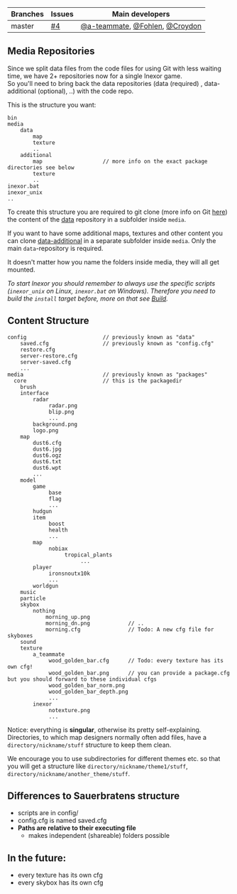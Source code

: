 Branches | Issues | Main developers
-------- | ------ | ---
master | [#4](/inexor-game/code/issues/4) | [@a-teammate](/a-teammate), [@Fohlen](/Fohlen), [@Croydon](/Croydon)

## Media Repositories
Since we split data files from the code files for using Git with less waiting time, we have 2+ repositories now for a single Inexor game.  
So you'll need to bring back the data repositories (data (required) , data-additional (optional), ..) with the code repo.

This is the structure you want:

```
bin
media
    data
        map
        texture        
        ..
    additional
        map                   // more info on the exact package directories see below
        texture
        ..
inexor.bat
inexor_unix
..
```
To create this structure you are required to git clone (more info on Git [here](https://github.com/inexor-game/code/wiki/Build)) the content of the [data](https://github.com/inexor-game/data) repository in a subfolder inside `media`.
 
If you want to have some additional maps, textures and other content you can clone [data-additional](https://github.com/inexor-game/data-additional) in a separate subfolder inside `media`. Only the main `data`-repository is required.

It doesn't matter how you name the folders inside media, they will all get mounted.

_To start Inexor you should remember to always use the specific scripts (`inexor_unix` on Linux, `inexor.bat` on Windows)._
_Therefore you need to build the `install` target before, more on that see [Build](https://github.com/inexor-game/code/wiki/Build)._

## Content Structure
```
config                        // previously known as "data"
    saved.cfg                 // previously known as "config.cfg"
    restore.cfg
    server-restore.cfg
    server-saved.cfg
    ...
media                         // previously known as "packages"
  core                        // this is the packagedir
    brush
    interface
        radar
             radar.png
             blip.png
             ...
        background.png
        logo.png
    map
        dust6.cfg
        dust6.jpg
        dust6.ogz
        dust6.txt
        dust6.wpt
        ...
    model
        game
             base
             flag
             ...
        hudgun
        item
             boost
             health
             ...
        map
             nobiax
                  tropical_plants
                       ...
        player
             ironsnoutx10k
             ...
        worldgun
    music
    particle
    skybox
        nothing
            morning_up.png
            morning_dn.png            // ..
            morning.cfg               // Todo: A new cfg file for skyboxes
    sound
    texture
        a_teammate
             wood_golden_bar.cfg      // Todo: every texture has its own cfg!
             wood_golden_bar.png      // you can provide a package.cfg but you should forward to these individual cfgs
             wood_golden_bar_norm.png
             wood_golden_bar_depth.png
             ...
        inexor
             notexture.png  
             ...

```

Notice: everything is **singular**, otherwise its pretty self-explaining. 
Directories, to which map designers normally often add files, have a ``directory/nickname/stuff`` structure to keep them clean.

We encourage you to use subdirectories for different themes etc. so that you will get a structure like ``directory/nickname/theme1/stuff``, ``directory/nickname/another_theme/stuff``.

## Differences to Sauerbratens structure

* scripts are in config/
* config.cfg is named saved.cfg
* **Paths are relative to their executing file**
  * makes independent (shareable) folders possible

## In the future:
* every texture has its own cfg
* every skybox has its own cfg
